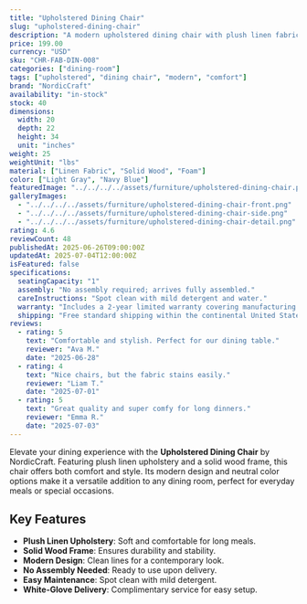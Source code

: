 ```yaml
---
title: "Upholstered Dining Chair"
slug: "upholstered-dining-chair"
description: "A modern upholstered dining chair with plush linen fabric, solid wood frame, and no assembly required—designed for comfort and style in any dining space."
price: 199.00
currency: "USD"
sku: "CHR-FAB-DIN-008"
categories: ["dining-room"]
tags: ["upholstered", "dining chair", "modern", "comfort"]
brand: "NordicCraft"
availability: "in-stock"
stock: 40
dimensions:
  width: 20
  depth: 22
  height: 34
  unit: "inches"
weight: 25
weightUnit: "lbs"
material: ["Linen Fabric", "Solid Wood", "Foam"]
color: ["Light Gray", "Navy Blue"]
featuredImage: "../../../../assets/furniture/upholstered-dining-chair.png"
galleryImages:
  - "../../../../assets/furniture/upholstered-dining-chair-front.png"
  - "../../../../assets/furniture/upholstered-dining-chair-side.png"
  - "../../../../assets/furniture/upholstered-dining-chair-detail.png"
rating: 4.6
reviewCount: 48
publishedAt: 2025-06-26T09:00:00Z
updatedAt: 2025-07-04T12:00:00Z
isFeatured: false
specifications:
  seatingCapacity: "1"
  assembly: "No assembly required; arrives fully assembled."
  careInstructions: "Spot clean with mild detergent and water."
  warranty: "Includes a 2-year limited warranty covering manufacturing defects."
  shipping: "Free standard shipping within the continental United States."
reviews:
  - rating: 5
    text: "Comfortable and stylish. Perfect for our dining table."
    reviewer: "Ava M."
    date: "2025-06-28"
  - rating: 4
    text: "Nice chairs, but the fabric stains easily."
    reviewer: "Liam T."
    date: "2025-07-01"
  - rating: 5
    text: "Great quality and super comfy for long dinners."
    reviewer: "Emma R."
    date: "2025-07-03"
---
```


Elevate your dining experience with the **Upholstered Dining Chair** by NordicCraft. Featuring plush linen upholstery and a solid wood frame, this chair offers both comfort and style. Its modern design and neutral color options make it a versatile addition to any dining room, perfect for everyday meals or special occasions.

## Key Features

- **Plush Linen Upholstery**: Soft and comfortable for long meals.
- **Solid Wood Frame**: Ensures durability and stability.
- **Modern Design**: Clean lines for a contemporary look.
- **No Assembly Needed**: Ready to use upon delivery.
- **Easy Maintenance**: Spot clean with mild detergent.
- **White-Glove Delivery**: Complimentary service for easy setup.
